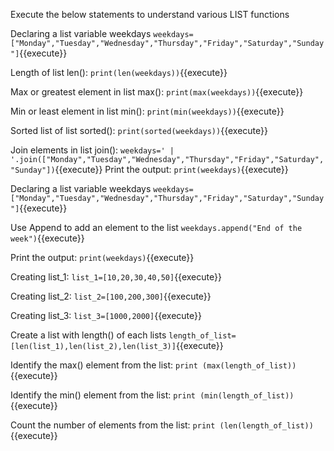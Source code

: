 Execute the below statements to understand various LIST functions

Declaring a list variable weekdays `weekdays=["Monday","Tuesday","Wednesday","Thursday","Friday","Saturday","Sunday"]`{{execute}}

Length of list len(): `print(len(weekdays))`{{execute}}

Max or greatest element in list max(): `print(max(weekdays))`{{execute}}

Min or least element in list min(): `print(min(weekdays))`{{execute}}

Sorted list of list sorted(): `print(sorted(weekdays))`{{execute}}

Join elements in list join(): `weekdays=' | '.join(["Monday","Tuesday","Wednesday","Thursday","Friday","Saturday","Sunday"])`{{execute}}
Print the output: `print(weekdays)`{{execute}}

Declaring a list variable weekdays `weekdays=["Monday","Tuesday","Wednesday","Thursday","Friday","Saturday","Sunday"]`{{execute}}

Use Append to add an element to the list `weekdays.append("End of the week")`{{execute}}
 
Print the output: `print(weekdays)`{{execute}}

Creating list_1: `list_1=[10,20,30,40,50]`{{execute}}

Creating list_2: `list_2=[100,200,300]`{{execute}}

Creating list_3: `list_3=[1000,2000]`{{execute}}

Create a list with length() of each lists `length_of_list=[len(list_1),len(list_2),len(list_3)]`{{execute}}

Identify the max() element from the list: `print (max(length_of_list))`{{execute}}

Identify the min() element from the list: `print (min(length_of_list))`{{execute}}

Count the number of elements from the list: `print (len(length_of_list))`{{execute}}
